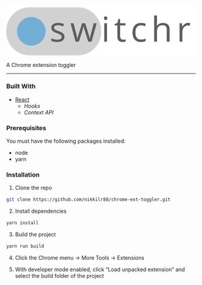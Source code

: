 ![Switcher Logo](/src/images/logo-light.png)

A Chrome extension toggler

---

### Built With

- [React](https://reactjs.org/)
  - _Hooks_
  - _Context API_

### Prerequisites

You must have the following packages installed:

- node
- yarn

### Installation

1. Clone the repo

```sh
git clone https://github.com/nikkilr88/chrome-ext-toggler.git
```

2. Install dependencies

```sh
yarn install
```

3. Build the project

```sh
yarn run build
```

4. Click the Chrome menu -> More Tools -> Extensions

5. With developer mode enabled, click “Load unpacked extension” and select the build folder of the project
